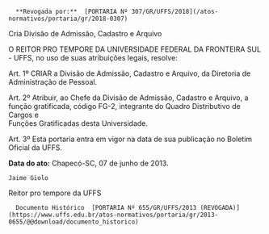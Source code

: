       **Revogada por:**  [PORTARIA Nº 307/GR/UFFS/2018](/atos-normativos/portaria/gr/2018-0307) 

   Cria Divisão de Admissão, Cadastro e Arquivo  

O REITOR PRO TEMPORE DA UNIVERSIDADE FEDERAL DA FRONTEIRA SUL - UFFS, no uso de suas atribuições legais, resolve:

   
Art. 1º CRIAR a Divisão de Admissão, Cadastro e Arquivo, da Diretoria de Administração de Pessoal.

   
Art. 2º Atribuir, ao Chefe da Divisão de Admissão, Cadastro e Arquivo, a função gratificada, código FG-2, integrante do Quadro Distributivo de Cargos e  
Funções Gratificadas desta Universidade.

   
Art. 3º Esta portaria entra em vigor na data de sua publicação no Boletim Oficial da UFFS.

  

  

   **Data do ato:** Chapecó-SC, 07 de junho de 2013.   
 

    Jaime Giolo   
 Reitor pro tempore da UFFS 

      Documento Histórico  [PORTARIA Nº 655/GR/UFFS/2013 (REVOGADA)](https://www.uffs.edu.br/atos-normativos/portaria/gr/2013-0655/@@download/documento_historico)     
      